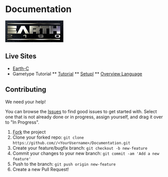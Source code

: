 # Documentation
![Logo](logo.png)

## Live Sites
* [Earth-C](https://insideearth2160.github.io/Documentation/EarthC/)
* Gametype Tutorial
** [Tutorial](https://insideearth2160.github.io/Documentation/GameType_Tutorial/tutorial.html)
** [Setupl](https://insideearth2160.github.io/Documentation/GameType_Tutorial/setup.html)
** [Overview Language](https://insideearth2160.github.io/Documentation/GameType_Tutorial/overview_language.html)

## Contributing

We need your help!

You can browse the [Issues](https://github.com/InsideEarth2160/Documentation/issues) to find good issues to get started with. Select one that is not already done or in progress, assign yourself, and drag it over to "In Progress".

 1. [Fork](https://github.com/InsideEarth2150/Documentation/fork) the project
 2. Clone your forked repo: `git clone https://github.com//<YourUsername>/Documentation.git`
 3. Create your feature/bugfix branch: `git checkout -b new-feature`
 4. Commit your changes to your new branch: `git commit -am 'Add a new feature'`
 5. Push to the branch: `git push origin new-feature`
 6. Create a new Pull Request!